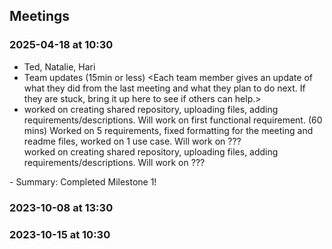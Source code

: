 ## Meetings
### 2025-04-18 at 10:30
- Ted, Natalie, Hari
- Team updates (15min or less)
<Each team member gives an update of what they did from the last meeting and what
they plan to do next. If they are stuck, bring it up here to see if others can
help.>
- <Ted> worked on creating shared repository, uploading files, adding requirements/descriptions. Will work on first functional requirement. (60 mins)
<Natalie> Worked on 5 requirements, fixed formatting for the meeting and readme files, worked on 1 use case. Will work on ???  
<Ted> worked on creating shared repository, uploading files, adding requirements/descriptions. Will work on ???
<Hari>
- Summary: Completed Milestone 1! 

### 2023-10-08 at 13:30
<meeting template would go here>
<only fill in template once you had the meeting>
<see example on the last date>
<use date format YYYY-MM-DD at HH:MM>

### 2023-10-15 at 10:30
<meeting template would go here>
<only fill in template once you had the meeting>

